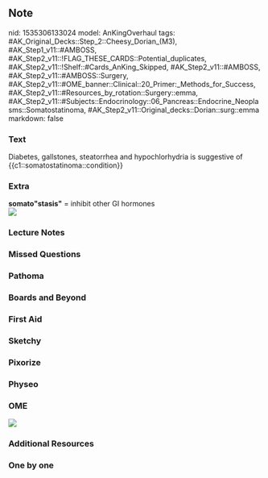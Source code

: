 ## Note
nid: 1535306133024
model: AnKingOverhaul
tags: #AK_Original_Decks::Step_2::Cheesy_Dorian_(M3), #AK_Step1_v11::#AMBOSS, #AK_Step2_v11::!FLAG_THESE_CARDS::Potential_duplicates, #AK_Step2_v11::!Shelf::#Cards_AnKing_Skipped, #AK_Step2_v11::#AMBOSS, #AK_Step2_v11::#AMBOSS::Surgery, #AK_Step2_v11::#OME_banner::Clinical::20_Primer:_Methods_for_Success, #AK_Step2_v11::#Resources_by_rotation::Surgery::emma, #AK_Step2_v11::#Subjects::Endocrinology::06_Pancreas::Endocrine_Neoplasms::Somatostatinoma, #AK_Step2_v11::Original_decks::Dorian::surg::emma
markdown: false

### Text
Diabetes, gallstones, steatorrhea and hypochlorhydria is suggestive of {{c1::somatostatinoma::condition}}

### Extra
<div>
  <div>
    <b>somato"stasis"</b> = inhibit other GI hormones
  </div>
</div><img src="paste-8386950142623745.jpg">

### Lecture Notes


### Missed Questions


### Pathoma


### Boards and Beyond


### First Aid


### Sketchy


### Pixorize


### Physeo


### OME
<div class="ome-widget">
  <a href="https://onlinemeded.org/spa/surgery?ref=anki"><img src=
  "_OME_AnkiFlashcards_Topic_6.png"></a>
</div>

### Additional Resources


### One by one

